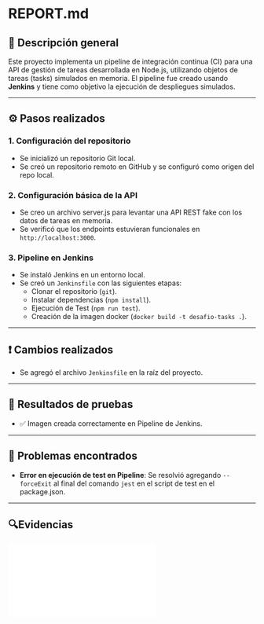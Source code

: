 # REPORT.md

## 📌 Descripción general

Este proyecto implementa un pipeline de integración continua (CI) para una API de gestión de tareas desarrollada en Node.js, utilizando objetos de tareas (tasks) simulados en memoria. El pipeline fue creado usando **Jenkins** y tiene como objetivo la ejecución de despliegues simulados.

---

## ⚙️ Pasos realizados

### 1. Configuración del repositorio

- Se inicializó un repositorio Git local.
- Se creó un repositorio remoto en GitHub y se configuró como origen del repo local.

### 2. Configuración básica de la API

- Se creo un archivo server.js para levantar una API REST fake con los datos de tareas en memoria.
- Se verificó que los endpoints estuvieran funcionales en `http://localhost:3000`.

### 3. Pipeline en Jenkins

- Se instaló Jenkins en un entorno local.
- Se creó un `Jenkinsfile` con las siguientes etapas:
  - Clonar el repositorio (`git`).
  - Instalar dependencias (`npm install`).
  - Ejecución de Test (`npm run test`).
  - Creación de la imagen docker (`docker build -t desafio-tasks .`).

---

## ❗ Cambios realizados

- Se agregó el archivo `Jenkinsfile` en la raíz del proyecto.

---

## 🧪 Resultados de pruebas

- ✅ Imagen creada correctamente en Pipeline de Jenkins.

---

## 🚧 Problemas encontrados

- **Error en ejecución de test en Pipeline**: Se resolvió agregando `--forceExit` al final del comando `jest` en el script de test en el package.json.

---

## 🔍Evidencias

![desafio-tasks_2_Console_[Jenkins].pdf](desafio-tasks_2_Console_[Jenkins].pdf)
